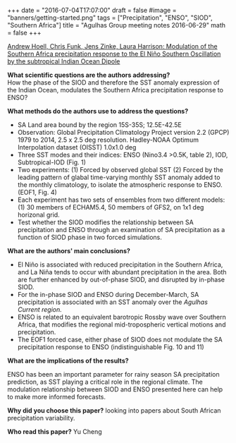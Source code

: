 +++
date = "2016-07-04T17:07:00"
draft = false
#image = "banners/getting-started.png"
tags = ["Precipitation", "ENSO", "SIOD", "Southern Africa"]
title = "Agulhas Group meeting notes 2016-06-29"
math = false
+++


[Andrew Hoell, Chris Funk, Jens Zinke, Laura Harrison: Modulation of the Southern Africa precipitation response to the El Niño Southern Oscillation by the subtropical Indian Ocean Dipole](http://link.springer.com/article/10.1007/s00382-016-3220-6)


**What scientific questions are the authors addressing?**  
How the phase of the SIOD and therefore the SST anomaly expression of the Indian Ocean, modulates the Southern Africa precipitation response to ENSO?

**What methods do the authors use to address the questions?**  

* SA Land area bound by the region 15S-35S; 12.5E-42.5E
* Observation: Global Precipitation Climatology Project version 2.2 (GPCP) 1979 to 2014, 2.5 x 2.5 deg resolution. Hadley-NOAA Optimum Interpolation dataset (OISST) 1.0x1.0 deg
* Three SST modes and their indices: ENSO (Nino3.4 >0.5K, table 2), IOD, Subtropical-IOD (Fig. 1)
* Two experiments: (1) Forced by observed global SST (2) Forced by the leading pattern of glabal time-varying monthly SST anomaly added to the monthly climatology, to isolate the atmospheric response to ENSO. (EOF1, Fig. 4) 
* Each experiment has two sets of ensembles from two different models:(1) 30 members of ECHAM5.4, 50 members of GFS2, on 1x1 deg horizonal grid.
* Test whether the SIOD modifies the relationship between SA precipitation and ENSO through an examination of SA precipitation as a function of SIOD phase in two forced simulations.

**What are the authors' main conclusions?**

* El Niño is associated with reduced precipitation in the Southern Africa, and La Niña tends to occur with abundant precipitation in the area. Both are further enhanced by out-of-phase SIOD, and disrupted by in-phase SIOD. 
* For the in-phase SIOD and ENSO during December-March, SA precipitation is associated with an SST anomaly over the *Agulhas Current region.*
* ENSO is related to an equivalent barotropic Rossby wave over Southern Africa, that modifies the regional mid-tropospheric vertical motions and precipitation. 
* The EOF1 forced case, either phase of SIOD does not modulate the SA precipitation response to ENSO (indistinguishable Fig. 10 and 11)

**What are the implications of the results?**

ENSO has been an important parameter for rainy season SA precipitation prediction, as SST playing a critical role in the regional climate. The modulation relationship between SIOD and ENSO presented here can help to make more informed forecasts.

**Why did you choose this paper?** 
looking into papers about South African precipitation variability. 

**Who read this paper?**
Yu Cheng